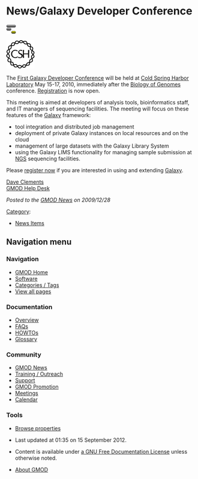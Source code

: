 



<span id="top"></span>




# <span dir="auto">News/Galaxy Developer Conference</span>











<a
href="http://meetings.cshl.edu/meetings/meetingsregistration_galaxy10.asp"
rel="nofollow" title="Galaxy Developer Conference"><img
src="https://raw.githubusercontent.com/GMOD/gmod.github.io/main/mediawiki/images/2/22/GalaxyLogoSmall.png" width="26"
height="25" alt="Galaxy Developer Conference" /></a>


<a
href="http://meetings.cshl.edu/meetings/meetingsregistration_galaxy10.asp"
rel="nofollow" title="Galaxy Developer Conference"><img
src="https://raw.githubusercontent.com/GMOD/gmod.github.io/main/mediawiki/images/2/24/CSHL_Logo75x75.gif" width="75"
height="75" alt="Galaxy Developer Conference" /></a>



The <a
href="http://meetings.cshl.edu/meetings/meetingsregistration_galaxy10.asp"
class="external text" rel="nofollow">First Galaxy Developer
Conference</a> will be held at
<a href="http://www.cshl.edu/" class="external text" rel="nofollow">Cold
Spring Harbor Laboratory</a> May 15-17, 2010, immediately after the
<a href="http://meetings.cshl.edu/meetings/genome10.shtml"
class="external text" rel="nofollow">Biology of Genomes</a> conference.
<a
href="http://meetings.cshl.edu/meetings/meetingsregistration_galaxy10.asp"
class="external text" rel="nofollow">Registration</a> is now open.

This meeting is aimed at developers of analysis tools, bioinformatics
staff, and IT managers of sequencing facilities. The meeting will focus
on these features of the [Galaxy](../Galaxy.1 "Galaxy") framework:

- tool integration and distributed job management
- deployment of private Galaxy instances on local resources and on the
  cloud
- management of large datasets with the Galaxy Library System
- using the Galaxy LIMS functionality for managing sample submission at
  [NGS](../Next_Generation_Sequencing "Next Generation Sequencing")
  sequencing facilities.

Please <a
href="http://meetings.cshl.edu/meetings/meetingsregistration_galaxy10.asp"
class="external text" rel="nofollow">register now</a> if you are
interested in using and extending [Galaxy](../Galaxy.1 "Galaxy").

[Dave Clements](../User%3AClements "User%3AClements")  
[GMOD Help Desk](../GMOD_Help_Desk "GMOD Help Desk")

  



*Posted to the [GMOD News](../GMOD_News "GMOD News") on 2009/12/28*






[Category](../Special%3ACategories "Special%3ACategories"):

- [News Items](../Category%3ANews_Items "Category%3ANews Items")






## Navigation menu







<a href="../Main_Page"
style="background-image: url(../../images/GMOD-cogs.png);"
title="Visit the main page"></a>


### Navigation



- <span id="n-GMOD-Home">[GMOD Home](../Main_Page)</span>
- <span id="n-Software">[Software](../GMOD_Components)</span>
- <span id="n-Categories-.2F-Tags">[Categories /
  Tags](../Categories)</span>
- <span id="n-View-all-pages">[View all
  pages](../Special:AllPages)</span>




### Documentation



- <span id="n-Overview">[Overview](../Overview)</span>
- <span id="n-FAQs">[FAQs](../Category%3AFAQ)</span>
- <span id="n-HOWTOs">[HOWTOs](../Category%3AHOWTO)</span>
- <span id="n-Glossary">[Glossary](../Glossary)</span>




### Community



- <span id="n-GMOD-News">[GMOD News](../GMOD_News)</span>
- <span id="n-Training-.2F-Outreach">[Training /
  Outreach](../Training_and_Outreach)</span>
- <span id="n-Support">[Support](../Support)</span>
- <span id="n-GMOD-Promotion">[GMOD Promotion](../GMOD_Promotion)</span>
- <span id="n-Meetings">[Meetings](../Meetings)</span>
- <span id="n-Calendar">[Calendar](../Calendar)</span>




### Tools

- <span id="t-smwbrowselink"><a href="../Special%3ABrowse/News-2FGalaxy_Developer_Conference"
  rel="smw-browse">Browse properties</a></span>



- <span id="footer-info-lastmod">Last updated at 01:35 on 15 September
  2012.</span>
<!-- - <span id="footer-info-viewcount">7,269 page views.</span> -->
- <span id="footer-info-copyright">Content is available under
  <a href="http://www.gnu.org/licenses/fdl-1.3.html" class="external"
  rel="nofollow">a GNU Free Documentation License</a> unless otherwise
  noted.</span>

<!-- -->

- <span id="footer-places-about">[About
  GMOD](../GMOD%3AAbout "GMOD%3AAbout")</span>

<!-- -->





